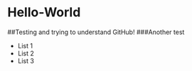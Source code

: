 Hello-World
===========

##Testing and trying to understand GitHub!
###Another test
* List 1
* List 2
* List 3
